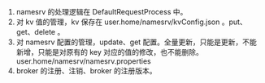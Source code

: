 1. namesrv 的处理逻辑在 DefaultRequestProcess 中。
2. 对 kv 值的管理，kv 保存在 user.home/namesrv/kvConfig.json 。put、get、delete 。
3. 对 namesrv 配置的管理，update、get 配置。全量更新，只能是更新，不能新增，只能是对原有的 key 对应的值的修改，也不能删除。 user.home/namesrv/namesrv.properties
4. broker 的注册、注销、broker 的注册版本。